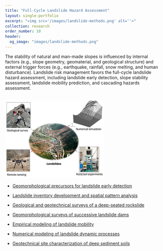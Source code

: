 ```yaml
---
title: "Full-Cycle Landslide Hazard Assessment"
layout: single-portfolio
excerpt: "<img src='/images/landslide-methods.png' alt=''>"
collection: research
order_number: 10
header: 
  og_image: "images/landslide-methods.png"
---
```


The stability of natural and man-made slopes is influenced by internal factors (e.g., slope geometry, geomaterial, and geological structure) and external trigger forces (e.g., earthquake, rainfall, snow melting, and human disturbance). Landslide risk management favors the full-cycle landslide hazard assessment, including landslide early detection, slope stability assessment, landslide mobility prediction, and cascading hazards assessment.

<br/><img src='/images/landslide-methods.png'>

* [Geomorphological precursors for landslide early detection](/posts/2022-08-25-landslide-precursors)

* [Landslide inventory development and spatial pattern analysis](/posts/2018-02-19-landslide-Jiuzhaigou) 

* [Geological and geotechnical surveys of a deep-seated rockslide](/posts/2018-04-15-landslide-DGB)

* [Geomorphological surveys of successive landslide dams](/posts/2018-06-30-landslide-dams)

* [Empirical modeling of landslide mobility](/posts/2017-07-08-landslide-mobility)

* [Numerical modeling of landslide dynamic processes](/posts/2021-08-14-landslide-DEM)

* [Geotechnical site characterization of deep sediment soils](/posts/2021-07-15-deep-soil-DPT)
